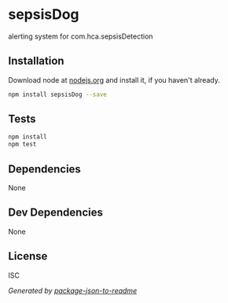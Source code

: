 # sepsisDog 

alerting system for com.hca.sepsisDetection

## Installation

Download node at [nodejs.org](http://nodejs.org) and install it, if you haven't already.

```sh
npm install sepsisDog --save
```


## Tests

```sh
npm install
npm test
```

## Dependencies

None

## Dev Dependencies


None

## License

ISC

_Generated by [package-json-to-readme](https://github.com/zeke/package-json-to-readme)_
